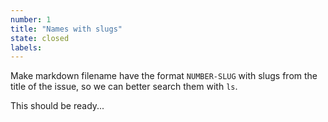 ```yaml
---
number: 1
title: "Names with slugs"
state: closed
labels:
---
```


Make markdown filename have the format `NUMBER-SLUG` with slugs from the title of the issue, so we can better search them with `ls`.

This should be ready...